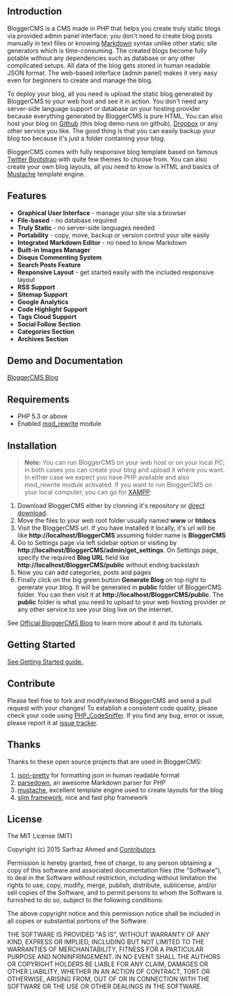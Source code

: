 ## Introduction ##

BloggerCMS is a CMS made in PHP that helps you create truly static blogs via provided admin panel interface; you don't need to create blog posts manually in text files or knowing [Markdown][1] syntax unlike other static site generators which is time-consuming. The created blogs become fully potable without any dependencies such as database or any other complicated setups. All data of the blog gets stored in human readable JSON format. The web-based interface (admin panel) makes it very easy even for beginners to create and manage the blog. 

To deploy your blog, all you need is upload the static blog generated by BloggerCMS to your web host and see it in action. You don't need any server-side language support or database on your hosting provider because everything generated by BloggerCMS is pure HTML. You can also host your blog on [Github][2] (this blog demo runs on github), [Dropbox][3] or any other service you like. The good thing is that you can easily backup your blog too because it's just a folder containing your blog. 

BloggerCMS comes with fully responsive blog template based on famous [Twitter Bootstrap][4] with quite few themes to choose from. You can also create your own blog layouts, all you need to know is HTML and basics of [Mustache][5] template engine.

## Features ##

 - **Graphical User Interface** - manage your site via a browser
 - **File-based** - no database required
 - **Truly Static** - no server-side languages needed
 - **Portability** - copy, move, backup or version control your site easily
 - **Integrated Markdown Editor** - no need to know Markdown
 - **Built-in Images Manager**
 - **Disqus Commenting System**
 - **Search Posts Feature**
 - **Responsive Layout** - get started easily with the included responsive layout
 - **RSS Support**
 - **Sitemap Support**
 - **Google Analytics**
 - **Code Highlight Support**
 - **Tags Cloud Support**
 - **Social Follow Section**
 - **Categories Section**
 - **Archives Section**

## Demo and Documentation ##
[BloggerCMS Blog][6]

## Requirements ##

 - PHP 5.3 or above
 - Enabled [mod_rewrite][7] module

## Installation ##

> **Note:** You can run BloggerCMS on your web host or on your local PC; in both cases you can create your blog and upload it where you want.
> In either case we expect you have PHP available and also mod_rewrite
> module activated. If you want to run BloggerCMS on your local computer,
> you can go for [XAMPP][8].

 1. Download BloggerCMS either by clonning it's repository or [direct download][9].
 2. Move the files to your web root folder usually named **www** or **htdocs**
 3. Visit the BloggerCMS url. If you have installed it locally, it's url will be like **http://localhost/BloggerCMS** assuming folder name is **BloggerCMS**
 4. Go to Settings page via left sidebar option or visiting by **http://localhost/BloggerCMS/admin/get_settings**. On Settings page, specify the required **Blog URL** field like **http://localhost/BloggerCMS/public** without ending backslash
 5. Now you can add categories, posts and pages
 6. Finally click on the big green button **Generate Blog** on top right to generate your blog. It will be generated in **public** folder of BloggerCMS folder. You can then visit it at **http://localhost/BloggerCMS/public**. The **public** folder is what you need to upload to your web hosting provider or any other service to see your blog live on the internet.

See [Official BloggerCMS Blog][10] to learn more about it and its tutorials.

## Getting Started ##

[See Getting Started guide.][11]

## Contribute ##

Please feel free to fork and modify/extend BloggerCMS and send a pull request with your changes! To establish a consistent code quality, please check your code using [PHP_CodeSniffer][12]. If you find any bug, error or issue, please report it at [issue tracker][13].

## Thanks ##

Thanks to these open source projects that are used in BloggerCMS:

 1. [json-pretty][14] for formatting json in human readable format
 2. [parsedown][15], an awesome Markdown parser for PHP
 3. [mustache][16], excellent template engine used to create layouts for the blog
 4. [slim framework][17], nice and fast php framework

## License ##

The MIT License (MIT)

Copyright (c) 2015 Sarfraz Ahmed  and [Contributors][18]

Permission is hereby granted, free of charge, to any person obtaining a copy
of this software and associated documentation files (the "Software"), to deal
in the Software without restriction, including without limitation the rights
to use, copy, modify, merge, publish, distribute, sublicense, and/or sell
copies of the Software, and to permit persons to whom the Software is
furnished to do so, subject to the following conditions:

The above copyright notice and this permission notice shall be included in all
copies or substantial portions of the Software.

THE SOFTWARE IS PROVIDED "AS IS", WITHOUT WARRANTY OF ANY KIND, EXPRESS OR
IMPLIED, INCLUDING BUT NOT LIMITED TO THE WARRANTIES OF MERCHANTABILITY,
FITNESS FOR A PARTICULAR PURPOSE AND NONINFRINGEMENT. IN NO EVENT SHALL THE
AUTHORS OR COPYRIGHT HOLDERS BE LIABLE FOR ANY CLAIM, DAMAGES OR OTHER
LIABILITY, WHETHER IN AN ACTION OF CONTRACT, TORT OR OTHERWISE, ARISING FROM,
OUT OF OR IN CONNECTION WITH THE SOFTWARE OR THE USE OR OTHER DEALINGS IN THE
SOFTWARE.


  [1]: http://en.wikipedia.org/wiki/Markdown
  [2]: https://pages.github.com/
  [3]: http://www.dropboxwiki.com/tips-and-tricks/host-websites-with-dropbox
  [4]: http://getbootstrap.com/
  [5]: https://mustache.github.io/
  [6]: https://bloggercms.github.io
  [7]: http://httpd.apache.org/docs/current/mod/mod_rewrite.html
  [8]: http://en.wikipedia.org/wiki/XAMPP
  [9]: https://github.com/sarfraznawaz2005/BloggerCMS/archive/master.zip
  [10]: https://bloggercms.github.io
  [11]: https://bloggercms.github.io/page/get-started.html
  [12]: https://github.com/squizlabs/PHP_CodeSniffer
  [13]: https://github.com/sarfraznawaz2005/BloggerCMS/issues
  [14]: https://github.com/camspiers/json-pretty
  [15]: http://parsedown.org/
  [16]: https://mustache.github.io/
  [17]: http://www.slimframework.com/
  [18]: https://github.com/sarfraznawaz2005/BloggerCMS/graphs/contributors
